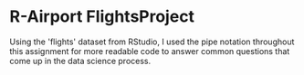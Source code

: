 # R-Airport FlightsProject
Using the 'flights' dataset from RStudio, I used the pipe notation throughout this assignment for more readable code to answer common questions that come up in the data science process.
